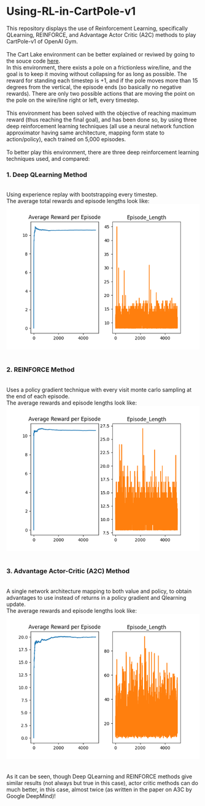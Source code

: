 # Using-RL-in-CartPole-v1
This repository displays the use of Reinforcement Learning, specifically QLearning, REINFORCE, and Advantage Actor Critic (A2C) methods to play CartPole-v1 of OpenAI Gym. 
<br>
<br>
The Cart Lake environment can be better explained or reviwed by going to the souce code <a href="https://github.com/openai/gym/blob/master/gym/envs/classic_control/cartpole.py">here</a>.
<br>In this environment, there exists a pole on a frictionless wire/line, and the goal is to keep it moving without collapsing for as long as possible. The reward for standing each timestep is +1, and if the pole moves more than 15 degrees from the vertical, the episode ends (so basically no negative rewards). There are only two possible actions that are moving the point on the pole on the wire/line right or left, every timestep.
<br>
<br>
This environment has been solved with the objective of reaching maximum reward (thus reaching the final goal), and has been done so, by using three deep reinforcement learning techniques (all use a neural network function approximator having same architecture, mapping form state to action/policy), each trained on 5,000 episodes.
<br>
<br>
To better play this environment, there are three deep reinforcement learning techniques used, and compared:
<br>
<h3>1. Deep QLearning Method</h2>
<br>Using experience replay with bootstrapping every timestep.
<br>The average total rewards and episode lengths look like:
<br><center><img src="qlearning.png"></center>
<br>
<h3>2. REINFORCE Method</h2>
<br>Uses a policy gradient technique with every visit monte carlo sampling at the end of each episode.
<br>The average rewards and episode lengths look like:
<br><center><img src="reinforce.png"></center>
<br>
<h3>3. Advantage Actor-Critic (A2C) Method</h2>
<br> A single network architecture mapping to both value and policy, to obtain advantages to use instead of returns in a policy gradient and Qlearning update.
<br>The average rewards and episode lengths look like:
<br><center><img src="actor_critic.png"></center>
<br>
<br>
As it can be seen, though Deep QLearning and REINFORCE methods give similar results (not always but true in this case), actor critic methods can do much better, in this case, almost twice (as written in the paper on A3C by Google DeepMind)!
